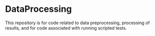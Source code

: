 # DataProcessing 

This repository is for code related to data preprocessing, processing of results, and for code associated with running scripted tests.

